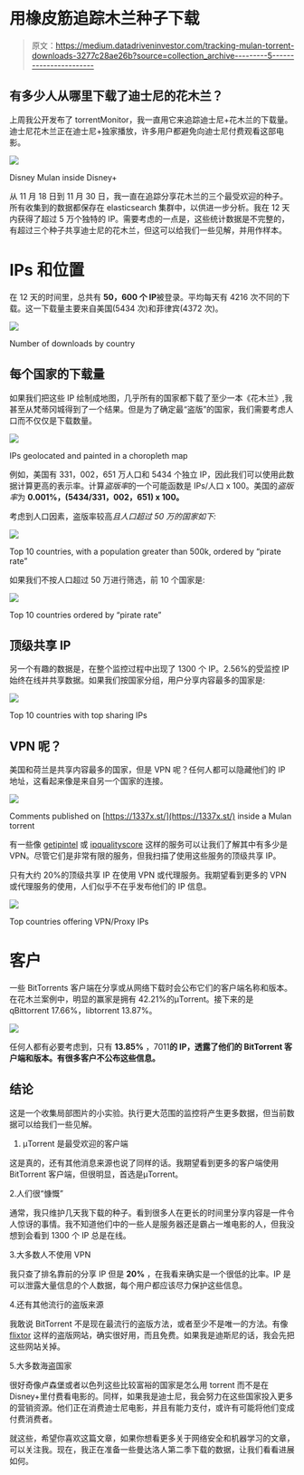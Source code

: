 # 用橡皮筋追踪木兰种子下载

> 原文：<https://medium.datadriveninvestor.com/tracking-mulan-torrent-downloads-3277c28ae26b?source=collection_archive---------5----------------------->

## 有多少人从哪里下载了迪士尼的花木兰？

上周我公开发布了 torrentMonitor，我一直用它来追踪迪士尼+花木兰的下载量。迪士尼花木兰正在迪士尼+独家播放，许多用户都避免向迪士尼付费观看这部电影。

![](img/acf2692a1f80c4d971bc66fd52c260e3.png)

Disney Mulan inside Disney+

从 11 月 18 日到 11 月 30 日，我一直在追踪分享花木兰的三个最受欢迎的种子。所有收集到的数据都保存在 elasticsearch 集群中，以供进一步分析。我在 12 天内获得了超过 5 万个独特的 IP。需要考虑的一点是，这些统计数据是不完整的，有超过三个种子共享迪士尼的花木兰，但这可以给我们一些见解，并用作样本。

# IPs 和位置

在 12 天的时间里，总共有 **50，600 个 IP**被登录。平均每天有 4216 次不同的下载。这一下载量主要来自美国(5434 次)和菲律宾(4372 次)。

![](img/e98438fd6549ef145963e9c5eb2ea24d.png)

Number of downloads by country

## 每个国家的下载量

如果我们把这些 IP 绘制成地图，几乎所有的国家都下载了至少一本《花木兰》,我甚至从梵蒂冈城得到了一个结果。但是为了确定最“盗版”的国家，我们需要考虑人口而不仅仅是下载数量。

![](img/b3257d79a1d7a96a89af8aad85a4fd6d.png)

IPs geolocated and painted in a choropleth map

例如，美国有 331，002，651 万人口和 5434 个独立 IP，因此我们可以使用此数据计算更高的表示率。计算*盗版率*的一个可能函数是 IPs/人口 x 100。美国的*盗版率*为 **0.001%，(5434/331，002，651) x 100。**

考虑到人口因素，盗版率较高*且人口超过 50 万的国家如下:*

![](img/f268173ae1ea7f4c433d79d684d02615.png)

Top 10 countries, with a population greater than 500k, ordered by “pirate rate”

如果我们不按人口超过 50 万进行筛选，前 10 个国家是:

![](img/7bde3e7177260562b4508449b44947a6.png)

Top 10 countries ordered by “pirate rate”

## 顶级共享 IP

另一个有趣的数据是，在整个监控过程中出现了 1300 个 IP。2.56%的受监控 IP 始终在线并共享数据。如果我们按国家分组，用户分享内容最多的国家是:

![](img/c0faa14f85b23941739653140e8a237f.png)

Top 10 countries with top sharing IPs

## VPN 呢？

美国和荷兰是共享内容最多的国家，但是 VPN 呢？任何人都可以隐藏他们的 IP 地址，这看起来像是来自另一个国家的连接。

![](img/cf4fa52e70b9eb4d561204592b789e18.png)

Comments published on [https://1337x.st/](https://1337x.st/) inside a Mulan torrent

有一些像 [getipintel](https://getipintel.net/) 或 [ipqualityscore](https://www.ipqualityscore.com/) 这样的服务可以让我们了解其中有多少是 VPN。尽管它们是非常有限的服务，但我扫描了使用这些服务的顶级共享 IP。

只有大约 20%的顶级共享 IP 在使用 VPN 或代理服务。我期望看到更多的 VPN 或代理服务的使用，人们似乎不在乎发布他们的 IP 信息。

![](img/694db090be11e14d89555b8bc1093ca1.png)

Top countries offering VPN/Proxy IPs

# 客户

一些 BitTorrents 客户端在分享或从网络下载时会公布它们的客户端名称和版本。在花木兰案例中，明显的赢家是拥有 42.21%的μTorrent。接下来的是 qBittorrent 17.66%，libtorrent 13.87%。

![](img/0a2586b5a536a3f08b875f42578a86d4.png)

任何人都有必要考虑到，只有 **13.85%** ，7011**的 IP，透露了他们的 BitTorrent 客户端和版本。有很多客户不公布这些信息。**

## 结论

这是一个收集局部图片的小实验。执行更大范围的监控将产生更多数据，但当前数据可以给我们一些见解。

1.  μTorrent 是最受欢迎的客户端

这是真的，还有其他消息来源也说了同样的话。我期望看到更多的客户端使用 BitTorrent 客户端，但很明显，首选是μTorrent。

2.人们很“慷慨”

通常，我只维护几天我下载的种子。看到很多人在更长的时间里分享内容是一件令人惊讶的事情。我不知道他们中的一些人是服务器还是霸占一堆电影的人，但我没想到会看到 1300 个 IP 总是在线。

3.大多数人不使用 VPN

我只查了排名靠前的分享 IP 但是 **20%** ，在我看来确实是一个很低的比率。IP 是可以泄露大量信息的个人数据，每个用户都应该尽力保护这些信息。

4.还有其他流行的盗版来源

我敢说 BitTorrent 不是现在最流行的盗版方法，或者至少不是唯一的方法。有像 [flixtor](https://flixtor.is/) 这样的盗版网站，确实很好用，而且免费。如果我是迪斯尼的话，我会先把这些网站关掉。

5.大多数海盗国家

很好奇像卢森堡或者以色列这些比较富裕的国家是怎么用 torrent 而不是在 Disney+里付费看电影的。同样，如果我是迪士尼，我会努力在这些国家投入更多的营销资源。他们正在消费迪士尼电影，并且有能力支付，或许有可能将他们变成付费消费者。

就这些，希望你喜欢这篇文章，如果你想看更多关于网络安全和机器学习的文章，可以关注我。现在，我正在准备一些曼达洛人第二季下载的数据，让我们看看进展如何。